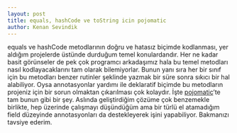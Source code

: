 ```yaml
---
layout: post
title: equals, hashCode ve toString icin pojomatic
author: Kenan Sevindik
---
```


equals ve hashCode metodlarının doğru ve hatasız biçimde kodlanması, yer aldığım projelerde üstünde durduğum temel 
konulardandır. Her ne kadar basit görünseler de pek çok programcı arkadaşımız hala bu temel metodları nasıl kodlayacaklarını 
tam olarak bilemiyorlar. Bunun yanı sıra her bir sınıf için bu metodları benzer rutinler şeklinde yazmak bir süre sonra 
sıkıcı bir hal alabiliyor. Oysa annotasyonlar yardımı ile deklaratif biçimde bu metodların projeniz için bir sorun olmaktan 
çıkarılması çok kolaydır. İşte [pojomatic](http://pojomatic.sourceforge.net/pojomatic/)’te tam bunun gibi bir şey. 
Aslında geliştirdiğim çözüme çok benzemekle birlikte, hep üzerinde çalışmayı düşündüğüm ama bir türlü el atamadığım field 
düzeyinde annotasyonları da destekleyerek işini yapabiliyor. Bakmanızı tavsiye ederim.

